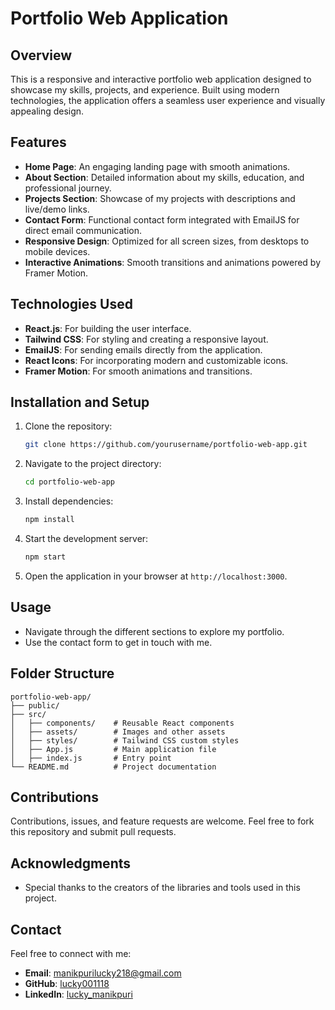 # Portfolio Web Application

## Overview
This is a responsive and interactive portfolio web application designed to showcase my skills, projects, and experience. Built using modern technologies, the application offers a seamless user experience and visually appealing design.

## Features
- **Home Page**: An engaging landing page with smooth animations.
- **About Section**: Detailed information about my skills, education, and professional journey.
- **Projects Section**: Showcase of my projects with descriptions and live/demo links.
- **Contact Form**: Functional contact form integrated with EmailJS for direct email communication.
- **Responsive Design**: Optimized for all screen sizes, from desktops to mobile devices.
- **Interactive Animations**: Smooth transitions and animations powered by Framer Motion.

## Technologies Used
- **React.js**: For building the user interface.
- **Tailwind CSS**: For styling and creating a responsive layout.
- **EmailJS**: For sending emails directly from the application.
- **React Icons**: For incorporating modern and customizable icons.
- **Framer Motion**: For smooth animations and transitions.

## Installation and Setup
1. Clone the repository:
   ```bash
   git clone https://github.com/yourusername/portfolio-web-app.git
   ```
2. Navigate to the project directory:
   ```bash
   cd portfolio-web-app
   ```
3. Install dependencies:
   ```bash
   npm install
   ```
4. Start the development server:
   ```bash
   npm start
   ```
5. Open the application in your browser at `http://localhost:3000`.

## Usage
- Navigate through the different sections to explore my portfolio.
- Use the contact form to get in touch with me.

## Folder Structure
```
portfolio-web-app/
├── public/
├── src/
│   ├── components/    # Reusable React components
│   ├── assets/        # Images and other assets
│   ├── styles/        # Tailwind CSS custom styles
│   ├── App.js         # Main application file
│   ├── index.js       # Entry point
└── README.md          # Project documentation
```

## Contributions
Contributions, issues, and feature requests are welcome. Feel free to fork this repository and submit pull requests.

## Acknowledgments
- Special thanks to the creators of the libraries and tools used in this project.

## Contact
Feel free to connect with me:
- **Email**: manikpurilucky218@gmail.com
- **GitHub**: [lucky001118](https://github.com/lucky001118)
- **LinkedIn**: [lucky_manikpuri](https://www.linkedin.com/in/lucky-manikpuri-49804927b/)


